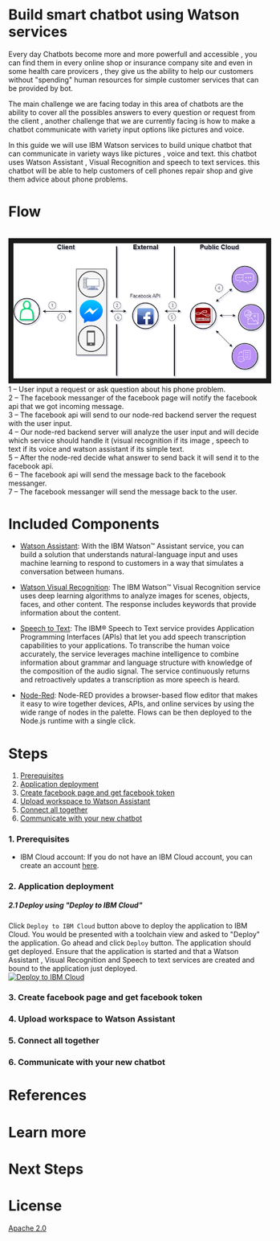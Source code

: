 
# Build smart chatbot using Watson services

Every day Chatbots become more and more powerfull and accessible , you can find them in every online shop or insurance company site and even in some health care provicers , they give us the ability to help our customers without "spending" human resources for simple customer services that can be provided by bot.

The main challenge we are facing today in this area of chatbots are the ability to cover all the possibles answers to every question or request from the client , another challenge that we are currently facing is how to make a chatbot communicate with variety input options like pictures and voice.

In this guide we will use IBM Watson services to build unique chatbot that can communicate in variety ways like pictures , voice and text. this chatbot uses Watson Assistant , Visual Recognition and speech to text services. this chatbot will be able to help customers of cell phones repair shop and give them advice about phone problems.

# Flow

<br/><img src="images/Architecture.png" alt="Architecture/Flow diagram" width="640" border="10" /><br/>
1 – User input a request or ask question about his phone problem.<br/>
2 – The facebook messanger of the facebook page will notify the facebook api that we got incoming message.<br/>
3 – The facebook api will send to our node-red backend server the request with the user input.<br/>
4 – Our node-red backend server will analyze the user input and will decide which service should handle it (visual recognition if its image , speech to text if its voice and watson assistant if its simple text.<br/>
5 – After the node-red decide what answer to send back it will send it to the facebook api.<br/>
6 – The facebook api will send the message back to the facebook messanger.<br/>
7 – The facebook messanger will send the message back to the user.<br/>


# Included Components
* [Watson Assistant](https://console.bluemix.net/docs/services/conversation/getting-started.html):
  With the IBM Watson™ Assistant service, you can build a solution that understands natural-language input and uses machine learning to respond to customers in a way that simulates a conversation between humans.

* [Watson Visual Recognition](https://console.bluemix.net/docs/services/visual-recognition/getting-started.html):
  The IBM Watson™ Visual Recognition service uses deep learning algorithms to analyze images for scenes, objects, faces, and other content. The response includes keywords that provide information about the content.

* [Speech to Text](https://console.bluemix.net/docs/services/speech-to-text/index.html):
  The IBM® Speech to Text service provides Application Programming Interfaces (APIs) that let you add speech transcription capabilities to your applications. To transcribe the human voice accurately, the service leverages machine intelligence to combine information about grammar and language structure with knowledge of the composition of the audio signal. The service continuously returns and retroactively updates a transcription as more speech is heard.
  
* [Node-Red](https://www.eu-gb.bluemix.net/docs/#starters/Node-RED/nodered.html#nodered):
  Node-RED provides a browser-based flow editor that makes it easy to wire together devices, APIs, and online services by using the wide range of nodes in the palette. Flows can be then deployed to the Node.js runtime with a single click.

# Steps
1. [Prerequisites](#1-prerequisites)
2. [Application deployment](#3-application-deployment)
3. [Create facebook page and get facebook token](#4-create-facebook-page-and-get-facebook-token)
4. [Upload workspace to Watson Assistant](#5-upload-workspace-to-watson-assistant)
5. [Connect all together](#6-connect-all-together)
6. [Communicate with your new chatbot](#7-communicate-with-your-new-chatbot)


### 1. Prerequisites
- IBM Cloud account: If you do not have an IBM Cloud account, you can create an account [here](https://console.bluemix.net/).


### 2. Application deployment

##### 2.1 Deploy using "Deploy to IBM Cloud"
Click `Deploy to IBM Cloud` button above to deploy the application to IBM Cloud. You would
be presented with a toolchain view and asked to "Deploy" the application. Go ahead and
click `Deploy` button. The application should get deployed. Ensure that the application
is started and that a Watson Assistant , Visual Recognition and Speech to text services are created and bound to the application just deployed. <br/>
[![Deploy to IBM Cloud](https://bluemix.net/deploy/button.png)](https://bluemix.net/deploy?repository=https://github.com/IBM/gdpr-fingerprint-pii.git)

### 3. Create facebook page and get facebook token


### 4. Upload workspace to Watson Assistant


### 5. Connect all together


### 6. Communicate with your new chatbot


# References


# Learn more


# Next Steps


# License
[Apache 2.0](LICENSE)
